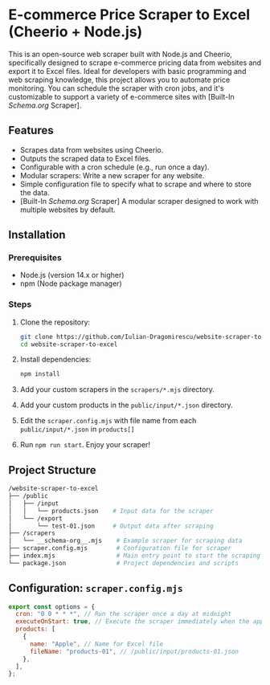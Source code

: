 # E-commerce Price Scraper to Excel (Cheerio + Node.js)

This is an open-source web scraper built with Node.js and Cheerio, specifically designed to scrape e-commerce pricing data from websites and export it to Excel files. Ideal for developers with basic programming and web scraping knowledge, this project allows you to automate price monitoring. You can schedule the scraper with cron jobs, and it's customizable to support a variety of e-commerce sites with [Built-In *Schema.org* Scraper].

## Features

- Scrapes data from websites using Cheerio.
- Outputs the scraped data to Excel files.
- Configurable with a cron schedule (e.g., run once a day).
- Modular scrapers: Write a new scraper for any website.
- Simple configuration file to specify what to scrape and where to store the data.
- [Built-In *Schema.org* Scraper] A modular scraper designed to work with multiple websites by default.

## Installation

### Prerequisites

- Node.js (version 14.x or higher)
- npm (Node package manager)

### Steps

1. Clone the repository:

   ```bash
   git clone https://github.com/Iulian-Dragomirescu/website-scraper-to-excel
   cd website-scraper-to-excel
   ```

2. Install dependencies:

   ```bash
   npm install
   ```

3. Add your custom scrapers in the `scrapers/*.mjs` directory.

4. Add your custom products in the `public/input/*.json` directory.

5. Edit the `scraper.config.mjs` with file name from each `public/input/*.json` in `products[]`

6. Run `npm run start`. Enjoy your scraper!

## Project Structure

```bash
/website-scraper-to-excel
├── /public
│   ├── /input
│   │   └── products.json    # Input data for the scraper
│   └── /export
│       └── test-01.json     # Output data after scraping
├── /scrapers
│   └── __schema-org__.mjs    # Example scraper for scraping data
├── scraper.config.mjs        # Configuration file for scraper
├── index.mjs                 # Main entry point to start the scraping process
└── package.json              # Project dependencies and scripts
```

## Configuration: `scraper.config.mjs`

```javascript
export const options = {
  cron: "0 0 * * *", // Run the scraper once a day at midnight
  executeOnStart: true, // Execute the scraper immediately when the app starts // @default = false
  products: [
    {
      name: "Apple", // Name for Excel file
      fileName: "products-01", // /public/input/products-01.json
    },
  ],
};
```
